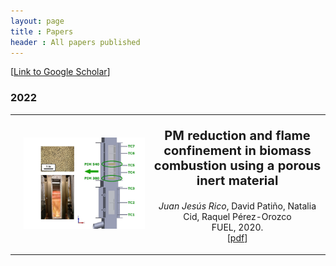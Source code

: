 ```yaml
---
layout: page
title : Papers
header : All papers published
---
```

[<a href='https://scholar.google.com/citations?hl=es&user=eB0Gb3EAAAAJ&view_op=list_works&sortby=title'>Link to Google Scholar</a>]

### 2022
<table class="imgtable">
  <tr>
    <td>
	  <td align="center" valign="middle">
      <img src="/images/papers/PIMdeep.jpg" alt="PIM"/>
    </td>
    <td align="center" valign="middle">
	<p style="font-size:20px; ">
        <b>PM reduction and flame confinement in biomass combustion using a porous inert material</b> <br />
	</p>
      <p> <i>Juan Jesús Rico</i>, David Patiño, Natalia Cid, Raquel Pérez-Orozco <br />
        FUEL, 2020. <br />
        [<a href="https://doi.org/10.1016/j.fuel.2020.118496">pdf</a>]
      </p>
    </td>
  </tr>
</table>


